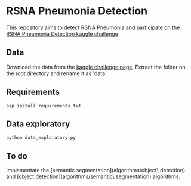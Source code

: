 # RSNA Pneumonia Detection
This repository aims to detect RSNA Pneumonia and participate on the [RSNA Pneumonia Detection kaggle challenge](https://www.kaggle.com/c/rsna-pneumonia-detection-challenge) 

## Data
Download the data from the [kaggle challenge page](https://www.kaggle.com/c/rsna-pneumonia-detection-challenge/data). Extract the folder on the root directory and rename it as 'data'.

## Requirements

```
pip install requirements.txt
```

## Data exploratory
```
python data_exploratory.py
```

## To do
implementate the [semantic segmentation](algorithms/object\ detection) and [object detection](algorithms/semantic\ segmentation) algorithms.